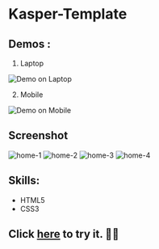 
# Kasper-Template


## Demos :
1. Laptop

![Demo on Laptop](Laptop.gif)

2. Mobile

![Demo on Mobile](Mobile.gif)

## Screenshot

![home-1](screenshots/home-1.png)
![home-2](screenshots/home-2.png)
![home-3](screenshots/home-3.png)
![home-4](screenshots/home-4.png)

##  Skills: 
- HTML5
- CSS3 

 

##  Click **[here](https://hadeer-khaled.github.io/Kasper-Template/)** to try it. 🤸‍♀️